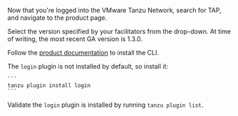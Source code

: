 Now that you're logged into the VMware Tanzu Network, search for TAP, and navigate to the product page.

Select the version specified by your facilitators from the drop-down. At time of writing, the most recent GA version is 1.3.0.

Follow the [product documentation](https://docs.vmware.com/en/VMware-Tanzu-Application-Platform/1.3/tap/GUID-install-tanzu-cli.html#cli-and-plugin) to install the CLI.

The `login` plugin is not installed by default, so install it:

    ```
    tanzu plugin install login
    ```

Validate the `login` plugin is installed by running `tanzu plugin list`.